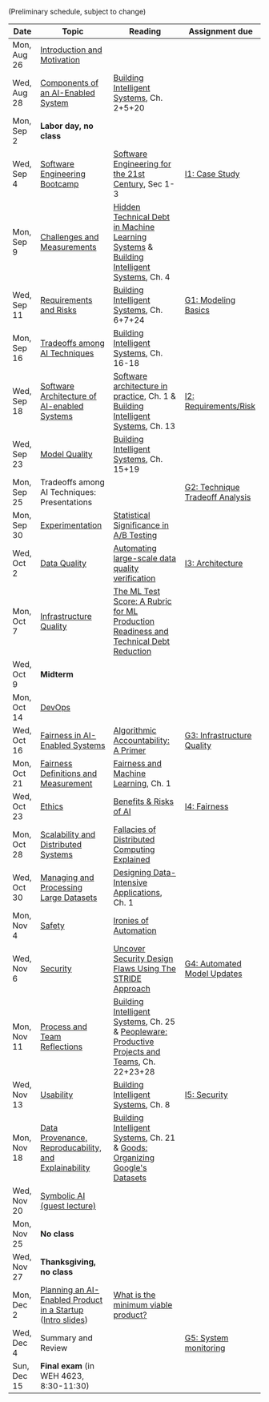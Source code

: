 
(Preliminary schedule, subject to change)

| Date  | Topic | Reading | Assignment due |
| -     | -     | -       | -              |
| Mon, Aug 26 | [Introduction and Motivation](https://ckaestne.github.io/seai/F2019/slides/01_introduction_and_motivation/intro.html) |   |   |
| Wed, Aug 28 | [Components of an AI-Enabled System](https://ckaestne.github.io/seai/F2019/slides/02_components/components.html)  | [Building Intelligent Systems](https://www.buildingintelligentsystems.com/), Ch. 2+5+20  |   |
| Mon, Sep 2  | **Labor day, no class** |   |   |
| Wed, Sep 4  | [Software Engineering Bootcamp](https://ckaestne.github.io/seai/F2019/slides/03_se_bootcamp/se.html)   |  [Software Engineering for the 21st Century](http://ra.adm.cs.cmu.edu/anon/usr0/anon/usr/ftp/isri2005/CMU-ISRI-05-108.pdf), Sec 1-3  | [I1: Case Study](https://github.com/ckaestne/seai/blob/F2019/assignments/I1_case_study/assignment01.md)  |
| Mon, Sep 9  | [Challenges and Measurements](https://ckaestne.github.io/seai/F2019/slides/04_challenges/challenges.html)   | [Hidden Technical Debt in Machine Learning Systems](http://papers.nips.cc/paper/5656-hidden-technical-debt-in-machine-learning-systems.pdf) & [Building Intelligent Systems](https://www.buildingintelligentsystems.com/), Ch. 4    |   |
| Wed, Sep 11 | [Requirements and Risks](https://ckaestne.github.io/seai/F2019/slides/05_requirements/requirements.html)  | [Building Intelligent Systems](https://www.buildingintelligentsystems.com/), Ch. 6+7+24  | [G1: Modeling Basics](https://github.com/ckaestne/seai/blob/F2019/assignments/G1_modeling_basics/assignment02.md) |
| Mon, Sep 16 | [Tradeoffs among AI Techniques](https://ckaestne.github.io/seai/F2019/slides/06_tradeoffs/tradeoffs.html)   |  [Building Intelligent Systems](https://www.buildingintelligentsystems.com/), Ch. 16-18 |   |
| Wed, Sep 18 |  [Software Architecture of AI-enabled Systems](https://ckaestne.github.io/seai/F2019/slides/07_architecture/architecture.html) |  [Software architecture in practice](https://www.oreilly.com/library/view/software-architecture-in/9780132942799/?ar), Ch. 1 & [Building Intelligent Systems](https://www.buildingintelligentsystems.com/), Ch. 13 |  [I2: Requirements/Risk](https://github.com/ckaestne/seai/blob/F2019/assignments/I2_requirements_risks/assignment03.md) |
| Wed, Sep 23 | [Model Quality](https://ckaestne.github.io/seai/F2019/slides/08_model_quality/modelquality.html)   |  [Building Intelligent Systems](https://www.buildingintelligentsystems.com/), Ch. 15+19 |   |
| Mon, Sep 25 | Tradeoffs among AI Techniques: Presentations    |   | [G2: Technique Tradeoff Analysis](https://github.com/ckaestne/seai/blob/F2019/assignments/G2_tradeoffs/assignment04.md) |
| Mon, Sep 30 | [Experimentation](https://ckaestne.github.io/seai/F2019/slides/09_experimentation/experimentation.html) | [Statistical Significance in A/B Testing](http://blog.analytics-toolkit.com/2017/statistical-significance-ab-testing-complete-guide/)  |   |
| Wed, Oct 2  | [Data Quality](https://ckaestne.github.io/seai/F2019/slides/10_data_quality/dataquality.html)    | [Automating large-scale data quality verification](http://www.vldb.org/pvldb/vol11/p1781-schelter.pdf)  | [I3: Architecture](https://github.com/ckaestne/seai/blob/F2019/assignments/I3_architecture/assignment05.md)  |
| Mon, Oct 7  | [Infrastructure Quality](https://ckaestne.github.io/seai/F2019/slides/11_infrastructurequality/testing.html)  |  [The ML Test Score: A Rubric for ML Production Readiness and Technical Debt Reduction](https://research.google.com/pubs/archive/46555.pdf) |   |
| Wed, Oct 9  |  **Midterm**   |   |  |
| Mon, Oct 14 | [DevOps](https://ckaestne.github.io/seai/F2019/slides/12_devops/devops.html)  |   |    |
| Wed, Oct 16 | [Fairness in AI-Enabled Systems](https://ckaestne.github.io/seai/F2019/slides/13_fairness/fairness.html)  | [Algorithmic Accountability: A Primer](https://datasociety.net/wp-content/uploads/2018/04/Data_Society_Algorithmic_Accountability_Primer_FINAL-4.pdf)   | [G3: Infrastructure Quality](https://github.com/ckaestne/seai/blob/F2019/assignments/G3_quality/assignment06.md) |
| Mon, Oct 21 | [Fairness Definitions and Measurement](https://ckaestne.github.io/seai/F2019/slides/14_fairness_2/fairness2.html)  |  [Fairness and Machine Learning](https://fairmlbook.org/pdf/introduction.pdf), Ch. 1 |   |
| Wed, Oct 23 | [Ethics](https://ckaestne.github.io/seai/F2019/slides/15_ethics/ethics.html)  |[Benefits & Risks of AI](https://futureoflife.org/background/benefits-risks-of-artificial-intelligence/)   | [I4: Fairness](https://github.com/ckaestne/seai/blob/F2019/assignments/I4_fairness/assignment07.md) |
| Mon, Oct 28 | [Scalability and Distributed Systems](https://ckaestne.github.io/seai/F2019/slides/16_distributed/systems.html)     |  [Fallacies of Distributed Computing Explained](https://www.rgoarchitects.com/Files/fallacies.pdf) |   |
| Wed, Oct 30 | [Managing and Processing Large Datasets](https://ckaestne.github.io/seai/F2019/slides/17_dataatscale/data.html)  |   [Designing Data-Intensive Applications](https://cmu.primo.exlibrisgroup.com/discovery/fulldisplay?docid=alma991019578119704436&context=L&vid=01CMU_INST:01CMU&search_scope=MyInst_and_CI&tab=Everything&lang=en), Ch. 1  | |
| Mon, Nov 4  | [Safety](https://ckaestne.github.io/seai/F2019/slides/18_safety/safety.html)   |  [Ironies of Automation](https://www.ise.ncsu.edu/wp-content/uploads/2017/02/Bainbridge_1983_Automatica.pdf) |   |
| Wed, Nov 6  | [Security](https://ckaestne.github.io/seai/F2019/slides/19_security/security.html)    | [Uncover Security Design Flaws Using The STRIDE Approach](https://github.com/ckaestne/seai/raw/F2019/other_material/readings/security/msnd_threatmodeling.pdf)  | [G4: Automated Model Updates](https://github.com/ckaestne/seai/blob/F2019/assignments/G4_continuousdelivery/assignment08.md)  |
| Mon, Nov 11 | [Process and Team Reflections](https://ckaestne.github.io/seai/F2019/slides/20_teams/teams.html)    |  [Building Intelligent Systems](https://www.buildingintelligentsystems.com/), Ch. 25 & [Peopleware: Productive Projects and Teams](http://proquest.safaribooksonline.com/9780133440706), Ch. 22+23+28 |   |
| Wed, Nov 13 | [Usability](https://ckaestne.github.io/seai/F2019/slides/21_usability/usability.html) |  [Building Intelligent Systems](https://www.buildingintelligentsystems.com/), Ch. 8 | [I5: Security](https://github.com/ckaestne/seai/blob/F2019/assignments/I5_security/assignment09.md)   |
| Mon, Nov 18 | [Data Provenance, Reproducability, and Explainability](https://ckaestne.github.io/seai/F2019/slides/22_provenance/provenance.html)    | [Building Intelligent Systems](https://www.buildingintelligentsystems.com/), Ch. 21 & [Goods: Organizing Google's Datasets](http://research.google.com/pubs/archive/45390.pdf)  |   |
| Wed, Nov 20 | [Symbolic AI (guest lecture)](https://github.com/ckaestne/seai/raw/F2019/lectures/23_symbolic/ai_in_se.pdf)  |   |   |
| Mon, Nov 25 | **No class** |   | |
| Wed, Nov 27 | **Thanksgiving, no class**    |   | |
| Mon, Dec 2  | [Planning an AI-Enabled Product in a Startup](https://ckaestne.github.io/seai/F2019/slides/24_startup/startup.html) ([Intro slides](https://github.com/ckaestne/seai/raw/F2019/lectures/24_startup/SEforML_Startups.pdf)) | [What is the minimum viable product?](http://venturehacks.wpengine.com/wp-content/uploads/2009/03/what-is-the-minimum-viable-product.mp3)  |   |
| Wed, Dec 4  | Summary and Review  |  | [G5: System monitoring](https://github.com/ckaestne/seai/blob/F2019/assignments/G5_feedbackloop/assignment10.md) |
| Sun, Dec 15 | **Final exam** (in WEH 4623, 8:30-11:30) ||



